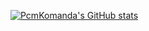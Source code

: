 [![PcmKomanda's GitHub stats](https://github-readme-stats.vercel.app/api?username=PcmKomanda&count_private=true&show_icons=true&theme=cobalt)](https://github.com/anuraghazra/github-readme-stats)
